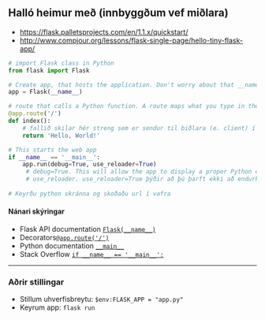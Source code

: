 ## Halló heimur með (innbyggðum vef miðlara)
- https://flask.palletsprojects.com/en/1.1.x/quickstart/
- http://www.compjour.org/lessons/flask-single-page/hello-tiny-flask-app/

```python
# import Flask class in Python
from flask import Flask

# Create app, that hosts the application. Don't worry about that __name__ object, it's just a convention.
app = Flask(__name__)

# route that calls a Python function. A route maps what you type in the browser (the url) to a Python function.
@app.route('/')
def index():
    # fallið skilar hér streng sem er sendur til biðlara (e. client) í vafra.
    return 'Hello, World!'

# This starts the web app 
if __name__ == '__main__':
    app.run(debug=True, use_reloader=True)   
     # debug=True. This will allow the app to display a proper Python error message, so you can fix the typo/syntax error.
     # use_reloader. use_reloader=True þýðir að þú þarft ekki að endurkeyra python skrá stöðugt þegar þú gerir kóðabreytingar. 
     
# Keyrðu python skránna og skoðaðu url í vafra
```

#### Nánari skýringar

- Flask API documentation [`Flask(__name__)`](https://flask.palletsprojects.com/en/1.1.x/api/#flask.Flask)
- Decorators[`@app.route('/')`](https://github.com/vefthroun/V21/blob/main/Efnistok/decorators.md)
- Python documentation [`__main__`](https://docs.python.org/3/library/__main__.html)
- Stack Overflow [`if __name__ == '__main__':`](https://stackoverflow.com/questions/419163/what-does-if-name-main-do)

---

### Aðrir stillingar

- Stillum uhverfisbreytu: `$env:FLASK_APP = "app.py"`
- Keyrum app: `flask run`


